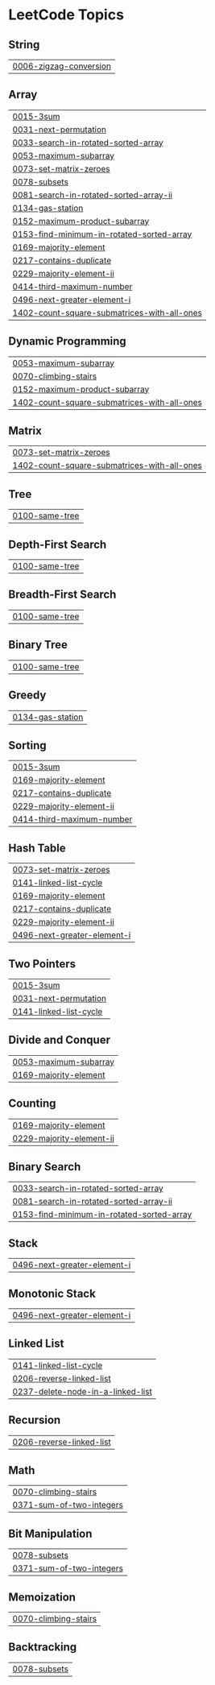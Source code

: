 

<!---LeetCode Topics Start-->
# LeetCode Topics
## String
|  |
| ------- |
| [0006-zigzag-conversion](https://github.com/iamvartikasingh/Leetcode/tree/master/0006-zigzag-conversion) |
## Array
|  |
| ------- |
| [0015-3sum](https://github.com/iamvartikasingh/Leetcode/tree/master/0015-3sum) |
| [0031-next-permutation](https://github.com/iamvartikasingh/Leetcode/tree/master/0031-next-permutation) |
| [0033-search-in-rotated-sorted-array](https://github.com/iamvartikasingh/Leetcode/tree/master/0033-search-in-rotated-sorted-array) |
| [0053-maximum-subarray](https://github.com/iamvartikasingh/Leetcode/tree/master/0053-maximum-subarray) |
| [0073-set-matrix-zeroes](https://github.com/iamvartikasingh/Leetcode/tree/master/0073-set-matrix-zeroes) |
| [0078-subsets](https://github.com/iamvartikasingh/Leetcode/tree/master/0078-subsets) |
| [0081-search-in-rotated-sorted-array-ii](https://github.com/iamvartikasingh/Leetcode/tree/master/0081-search-in-rotated-sorted-array-ii) |
| [0134-gas-station](https://github.com/iamvartikasingh/Leetcode/tree/master/0134-gas-station) |
| [0152-maximum-product-subarray](https://github.com/iamvartikasingh/Leetcode/tree/master/0152-maximum-product-subarray) |
| [0153-find-minimum-in-rotated-sorted-array](https://github.com/iamvartikasingh/Leetcode/tree/master/0153-find-minimum-in-rotated-sorted-array) |
| [0169-majority-element](https://github.com/iamvartikasingh/Leetcode/tree/master/0169-majority-element) |
| [0217-contains-duplicate](https://github.com/iamvartikasingh/Leetcode/tree/master/0217-contains-duplicate) |
| [0229-majority-element-ii](https://github.com/iamvartikasingh/Leetcode/tree/master/0229-majority-element-ii) |
| [0414-third-maximum-number](https://github.com/iamvartikasingh/Leetcode/tree/master/0414-third-maximum-number) |
| [0496-next-greater-element-i](https://github.com/iamvartikasingh/Leetcode/tree/master/0496-next-greater-element-i) |
| [1402-count-square-submatrices-with-all-ones](https://github.com/iamvartikasingh/Leetcode/tree/master/1402-count-square-submatrices-with-all-ones) |
## Dynamic Programming
|  |
| ------- |
| [0053-maximum-subarray](https://github.com/iamvartikasingh/Leetcode/tree/master/0053-maximum-subarray) |
| [0070-climbing-stairs](https://github.com/iamvartikasingh/Leetcode/tree/master/0070-climbing-stairs) |
| [0152-maximum-product-subarray](https://github.com/iamvartikasingh/Leetcode/tree/master/0152-maximum-product-subarray) |
| [1402-count-square-submatrices-with-all-ones](https://github.com/iamvartikasingh/Leetcode/tree/master/1402-count-square-submatrices-with-all-ones) |
## Matrix
|  |
| ------- |
| [0073-set-matrix-zeroes](https://github.com/iamvartikasingh/Leetcode/tree/master/0073-set-matrix-zeroes) |
| [1402-count-square-submatrices-with-all-ones](https://github.com/iamvartikasingh/Leetcode/tree/master/1402-count-square-submatrices-with-all-ones) |
## Tree
|  |
| ------- |
| [0100-same-tree](https://github.com/iamvartikasingh/Leetcode/tree/master/0100-same-tree) |
## Depth-First Search
|  |
| ------- |
| [0100-same-tree](https://github.com/iamvartikasingh/Leetcode/tree/master/0100-same-tree) |
## Breadth-First Search
|  |
| ------- |
| [0100-same-tree](https://github.com/iamvartikasingh/Leetcode/tree/master/0100-same-tree) |
## Binary Tree
|  |
| ------- |
| [0100-same-tree](https://github.com/iamvartikasingh/Leetcode/tree/master/0100-same-tree) |
## Greedy
|  |
| ------- |
| [0134-gas-station](https://github.com/iamvartikasingh/Leetcode/tree/master/0134-gas-station) |
## Sorting
|  |
| ------- |
| [0015-3sum](https://github.com/iamvartikasingh/Leetcode/tree/master/0015-3sum) |
| [0169-majority-element](https://github.com/iamvartikasingh/Leetcode/tree/master/0169-majority-element) |
| [0217-contains-duplicate](https://github.com/iamvartikasingh/Leetcode/tree/master/0217-contains-duplicate) |
| [0229-majority-element-ii](https://github.com/iamvartikasingh/Leetcode/tree/master/0229-majority-element-ii) |
| [0414-third-maximum-number](https://github.com/iamvartikasingh/Leetcode/tree/master/0414-third-maximum-number) |
## Hash Table
|  |
| ------- |
| [0073-set-matrix-zeroes](https://github.com/iamvartikasingh/Leetcode/tree/master/0073-set-matrix-zeroes) |
| [0141-linked-list-cycle](https://github.com/iamvartikasingh/Leetcode/tree/master/0141-linked-list-cycle) |
| [0169-majority-element](https://github.com/iamvartikasingh/Leetcode/tree/master/0169-majority-element) |
| [0217-contains-duplicate](https://github.com/iamvartikasingh/Leetcode/tree/master/0217-contains-duplicate) |
| [0229-majority-element-ii](https://github.com/iamvartikasingh/Leetcode/tree/master/0229-majority-element-ii) |
| [0496-next-greater-element-i](https://github.com/iamvartikasingh/Leetcode/tree/master/0496-next-greater-element-i) |
## Two Pointers
|  |
| ------- |
| [0015-3sum](https://github.com/iamvartikasingh/Leetcode/tree/master/0015-3sum) |
| [0031-next-permutation](https://github.com/iamvartikasingh/Leetcode/tree/master/0031-next-permutation) |
| [0141-linked-list-cycle](https://github.com/iamvartikasingh/Leetcode/tree/master/0141-linked-list-cycle) |
## Divide and Conquer
|  |
| ------- |
| [0053-maximum-subarray](https://github.com/iamvartikasingh/Leetcode/tree/master/0053-maximum-subarray) |
| [0169-majority-element](https://github.com/iamvartikasingh/Leetcode/tree/master/0169-majority-element) |
## Counting
|  |
| ------- |
| [0169-majority-element](https://github.com/iamvartikasingh/Leetcode/tree/master/0169-majority-element) |
| [0229-majority-element-ii](https://github.com/iamvartikasingh/Leetcode/tree/master/0229-majority-element-ii) |
## Binary Search
|  |
| ------- |
| [0033-search-in-rotated-sorted-array](https://github.com/iamvartikasingh/Leetcode/tree/master/0033-search-in-rotated-sorted-array) |
| [0081-search-in-rotated-sorted-array-ii](https://github.com/iamvartikasingh/Leetcode/tree/master/0081-search-in-rotated-sorted-array-ii) |
| [0153-find-minimum-in-rotated-sorted-array](https://github.com/iamvartikasingh/Leetcode/tree/master/0153-find-minimum-in-rotated-sorted-array) |
## Stack
|  |
| ------- |
| [0496-next-greater-element-i](https://github.com/iamvartikasingh/Leetcode/tree/master/0496-next-greater-element-i) |
## Monotonic Stack
|  |
| ------- |
| [0496-next-greater-element-i](https://github.com/iamvartikasingh/Leetcode/tree/master/0496-next-greater-element-i) |
## Linked List
|  |
| ------- |
| [0141-linked-list-cycle](https://github.com/iamvartikasingh/Leetcode/tree/master/0141-linked-list-cycle) |
| [0206-reverse-linked-list](https://github.com/iamvartikasingh/Leetcode/tree/master/0206-reverse-linked-list) |
| [0237-delete-node-in-a-linked-list](https://github.com/iamvartikasingh/Leetcode/tree/master/0237-delete-node-in-a-linked-list) |
## Recursion
|  |
| ------- |
| [0206-reverse-linked-list](https://github.com/iamvartikasingh/Leetcode/tree/master/0206-reverse-linked-list) |
## Math
|  |
| ------- |
| [0070-climbing-stairs](https://github.com/iamvartikasingh/Leetcode/tree/master/0070-climbing-stairs) |
| [0371-sum-of-two-integers](https://github.com/iamvartikasingh/Leetcode/tree/master/0371-sum-of-two-integers) |
## Bit Manipulation
|  |
| ------- |
| [0078-subsets](https://github.com/iamvartikasingh/Leetcode/tree/master/0078-subsets) |
| [0371-sum-of-two-integers](https://github.com/iamvartikasingh/Leetcode/tree/master/0371-sum-of-two-integers) |
## Memoization
|  |
| ------- |
| [0070-climbing-stairs](https://github.com/iamvartikasingh/Leetcode/tree/master/0070-climbing-stairs) |
## Backtracking
|  |
| ------- |
| [0078-subsets](https://github.com/iamvartikasingh/Leetcode/tree/master/0078-subsets) |
<!---LeetCode Topics End-->